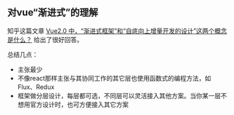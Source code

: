 ## 对vue“渐进式”的理解

知乎这篇文章 [Vue2.0 中，“渐进式框架”和“自底向上增量开发的设计”这两个概念是什么？](https://www.zhihu.com/question/51907207?rf=55052497) 给出了很好回答。

总结几点：

* 主张最少
* 不像react那样主张与其协同工作的其它层也使用函数式的编程方法，如Flux、Redux
* 框架做分层设计，每层都可选，不同层可以灵活接入其他方案。当你某一层不想用官方设计时，也可方便接入其它方案

